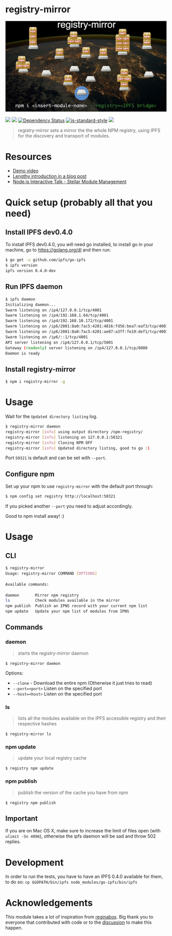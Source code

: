 registry-mirror
===============

![](/img/ip-npm-small.png)

[![](https://img.shields.io/badge/made%20by-Protocol%20Labs-blue.svg?style=flat-square)](http://ipn.io)
[![](https://img.shields.io/badge/freenode-%23ipfs-blue.svg?style=flat-square)](http://webchat.freenode.net/?channels=%23ipfs)
[![Dependency Status](https://david-dm.org/diasdavid/registry-mirror.svg?style=flat-square)](https://david-dm.org/diasdavid/registry-mirror)
[![js-standard-style](https://img.shields.io/badge/code%20style-standard-brightgreen.svg?style=flat-square)](https://github.com/feross/standard)
![](https://img.shields.io/badge/coverage-76%25-yellow.svg?style=flat-square)
<!-- While 0.4.0 doesn't get released [![Build Status](https://img.shields.io/travis/diasdavid/registry-mirror/master.svg?style=flat-square)](https://travis-ci.org/diasdavid/registry-mirror) -->

> registry-mirror sets a mirror the the whole NPM registry, using IPFS for the discovery and transport of modules.

# Resources

- [Demo video](https://vimeo.com/147968322)
- [Lengthy introduction in a blog post](http://blog.daviddias.me/2015/12/08/stellar-module-management)
- [Node.js Interactive Talk - Stellar Module Management](https://www.youtube.com/watch?v=-S-Tc7Gl8FM)

# Quick setup (probably all that you need)

## Install IPFS dev0.4.0

To install IPFS dev0.4.0, you will need go installed, to install go in your machine, go to https://golang.org/dl and then run:

```bash
$ go get -u github.com/ipfs/go-ipfs
$ ipfs version
ipfs version 0.4.0-dev
```

## Run IPFS daemon

```bash
$ ipfs daemon
Initializing daemon...
Swarm listening on /ip4/127.0.0.1/tcp/4001
Swarm listening on /ip4/192.168.1.64/tcp/4001
Swarm listening on /ip4/192.168.10.172/tcp/4001
Swarm listening on /ip6/2001:8a0:7ac5:4201:4816:fd56:bea7:eaf3/tcp/4001
Swarm listening on /ip6/2001:8a0:7ac5:4201:ae87:a3ff:fe19:def1/tcp/4001
Swarm listening on /ip6/::1/tcp/4001
API server listening on /ip4/127.0.0.1/tcp/5001
Gateway (readonly) server listening on /ip4/127.0.0.1/tcp/8080
Daemon is ready
```

## Install registry-mirror

```bash
$ npm i registry-mirror -g
```

# Usage

Wait for the `Updated directory listing` log.

```bash
$ registry-mirror daemon
registry-mirror [info] using output directory /npm-registry/
registry-mirror [info] listening on 127.0.0.1:50321
registry-mirror [info] Cloning NPM OFF
registry-mirror [info] Updated directory listing, good to go :)
```

Port `50321` is default and can be set with `--port`.

## Configure npm

Set up your npm to use `registry-mirror` with the default port through:

```bash
$ npm config set registry http://localhost:50321
```

If you picked another `--port` you need to adjust accordingly.

Good to npm install away! :)

# Usage

## CLI

```bash
$ registry-mirror
Usage: registry-mirror COMMAND [OPTIONS]

Available commands:

daemon       Mirror npm registry
ls           Check modules available in the mirror
npm publish  Publish an IPNS record with your current npm list
npm update   Update your npm list of modules from IPNS
```

## Commands

### daemon

> starts the registry-mirror daemon

`$ registry-mirror daemon`

Options:
- `--clone` - Download the entire npm (Otherwise it just tries to read)
- `--port=<port>` Listen on the specified port
- `--host=<host>` Listen on the specified port

### ls

> lists all the modules available on the IPFS accessible registry and their respective hashes

`$ registry-mirror ls`

### npm update

> update your local registry cache

`$ registry npm update`

### npm publish

> publish the version of the cache you have from npm

`$ registry npm publish`

## Important

If you are on Mac OS X, make sure to increase the limit of files open (with `ulimit -Sn 4096`), otherwise the ipfs daemon will be sad and throw 502 replies.

# Development

In order to run the tests, you have to have an IPFS 0.4.0 available for them, to do so:
`cp $GOPATH/bin/ipfs node_modules/go-ipfs/bin/ipfs`

# Acknowledgements

This module takes a lot of inspiration from [reginabox](https://www.npmjs.com/package/reginabox). Big thank you to everyone that contributed with code or to the [discussion](https://github.com/ipfs/notes/issues/2) to make this happen.
